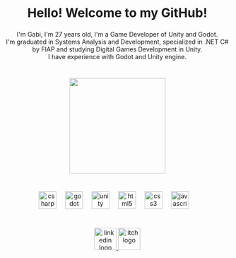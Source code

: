 <h1 align="center">Hello! Welcome to my GitHub!</h1>

###

<p align="center">I'm Gabi, I'm 27 years old, I'm a Game Developer of Unity and Godot.<br>I'm graduated in Systems Analysis and Development, specialized in .NET C# by FIAP and studying Digital Games Development in Unity.<br>I have experience with Godot and Unity engine.</p>

###

<br clear="both">

<div align="center">
  <img height="217" src="https://64.media.tumblr.com/f5596f9e97b8041b7d454fccaf4d1e28/112d569ec1e793db-3d/s540x810/68c898eb05a681a52ae95cefd3c9096d535e2096.gifv"  />
</div>

###

<br clear="both">

<div align="center">
  <img src="https://cdn.jsdelivr.net/gh/devicons/devicon/icons/csharp/csharp-original.svg" height="40" alt="csharp logo"  />
  <img width="12" />
  <img src="https://cdn.jsdelivr.net/gh/devicons/devicon/icons/godot/godot-original.svg" height="40" alt="godot logo"  />
  <img width="12" />
  <img src="https://cdn.jsdelivr.net/gh/devicons/devicon/icons/unity/unity-original.svg" height="40" alt="unity logo"  />
  <img width="12" />
  <img src="https://cdn.jsdelivr.net/gh/devicons/devicon/icons/html5/html5-original.svg" height="40" alt="html5 logo"  />
  <img width="12" />
  <img src="https://cdn.jsdelivr.net/gh/devicons/devicon/icons/css3/css3-original.svg" height="40" alt="css3 logo"  />
  <img width="12" />
  <img src="https://cdn.jsdelivr.net/gh/devicons/devicon/icons/javascript/javascript-original.svg" height="40" alt="javascript logo"  />
  <img width="12" />
</div>

###

<br clear="both">

<div align="center">
  <a href="https://www.linkedin.com/in/gabriella-parente-shibata-0a3556148/" target="_blank">
    <img src="https://img.icons8.com/ios_filled/512/linkedin.png" width="50" height="50" alt="linkedin logo"  />
  </a>
  <a href="https://www.instagram.com/gapashi/" target="_blank">
    <img src="https://img.icons8.com/?size=512&id=zfuVDK4SdKFq&format=png" width="50" height="50" alt="itch logo"  />
  </a>
</div>

